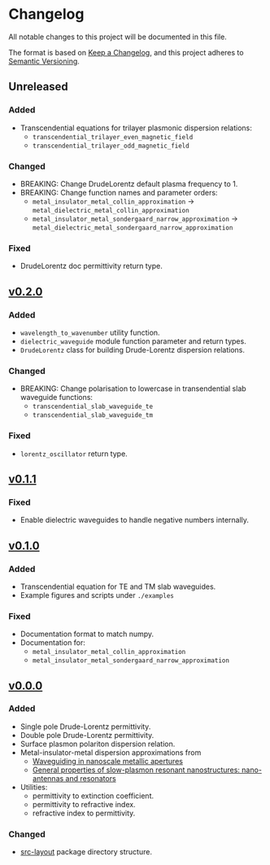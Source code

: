 # Changelog

All notable changes to this project will be documented in this file.

The format is based on [Keep a Changelog](https://keepachangelog.com/en/1.0.0/),
and this project adheres to [Semantic Versioning](https://semver.org/spec/v2.0.0.html).

## Unreleased

### Added

* Transcendential equations for trilayer plasmonic dispersion relations:
	* `transcendential_trilayer_even_magnetic_field`
	* `transcendential_trilayer_odd_magnetic_field`

### Changed

* BREAKING: Change DrudeLorentz default plasma frequency to 1.
* BREAKING: Change function names and parameter orders:
    * `metal_insulator_metal_collin_approximation` -> `metal_dielectric_metal_collin_approximation`
    * `metal_insulator_metal_sondergaard_narrow_approximation` -> `metal_dielectric_metal_sondergaard_narrow_approximation`

### Fixed

* DrudeLorentz doc permittivity return type.

## [v0.2.0](https://github.com/g-duff/optical_dispersion_relations/releases/v0.2.0)

### Added

* `wavelength_to_wavenumber` utility function.
* `dielectric_waveguide` module function parameter and return types.
* `DrudeLorentz` class for building Drude-Lorentz dispersion relations.

### Changed

* BREAKING: Change polarisation to lowercase in transendential slab waveguide functions:
	* `transcendential_slab_waveguide_te`
	* `transcendential_slab_waveguide_tm`

### Fixed

* `lorentz_oscillator` return type.

## [v0.1.1](https://github.com/g-duff/optical_dispersion_relations/releases/v0.1.1)

### Fixed

* Enable dielectric waveguides to handle negative numbers internally.

## [v0.1.0](https://github.com/g-duff/optical_dispersion_relations/releases/v0.1.0)

### Added

* Transcendential equation for TE and TM slab waveguides.
* Example figures and scripts under `./examples`

### Fixed

* Documentation format to match numpy.
* Documentation for:
    * `metal_insulator_metal_collin_approximation`
    * `metal_insulator_metal_sondergaard_narrow_approximation`

## [v0.0.0](https://github.com/g-duff/optical_dispersion_relations/releases/v0.0.0)

### Added

* Single pole Drude-Lorentz permittivity.
* Double pole Drude-Lorentz permittivity.
* Surface plasmon polariton dispersion relation.
* Metal-insulator-metal dispersion approximations from 
    * [Waveguiding in nanoscale metallic apertures](https://doi.org/10.1364/OE.15.004310)
    * [General properties of slow-plasmon resonant nanostructures: nano-antennas and resonators](https://doi.org/10.1364/OE.15.010869)
* Utilities:
    * permittivity to extinction coefficient.
    * permittivity to refractive index.
    * refractive index to permittivity.

### Changed

* [src-layout](https://setuptools.pypa.io/en/latest/userguide/package_discovery.html#src-layout) package directory structure.
